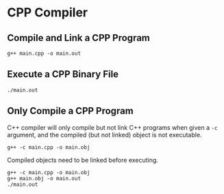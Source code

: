 # CPP Compiler

## Compile and Link a CPP Program

```shell
g++ main.cpp -o main.out
```

## Execute a CPP Binary File

```shell
./main.out
```

## Only Compile a CPP Program

C++ compiler will only compile but not link C++ programs when given a `-c` argument, and the compiled (but not linked) object is not executable.

```shell
g++ -c main.cpp -o main.obj
```

Compiled objects need to be linked before executing.

```shell
g++ -c main.cpp -o main.obj
g++ main.obj -o main.out
./main.out
```
